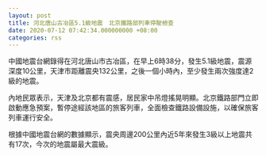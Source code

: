 ```yaml
---
layout: post
title: 河北唐山古冶區5.1級地震　北京鐵路部列車停駛檢查
date: 2020-07-12 07:42:34.000000000 +08:00
categories: rss
---
```


中國地震台網錄得在河北唐山市古冶區，在早上6時38分，發生5.1級地震，震源深度10公里，天津市距離震央132公里，之後一個小時內，至少發生兩次強度達2級的地震。

內地民眾表示，天津及北京都有震感，居民家中吊燈搖晃明顯。北京鐵路部門立即啟動應急預案，暫停途經該地區的旅客列車，全面檢查鐵路設備設施，以確保旅客列車運行安全。

根據中國地震台網的數據顯示，震央周邊200公里內近5年來發生3級以上地震共有17次，今次的地震屬最大震級。
